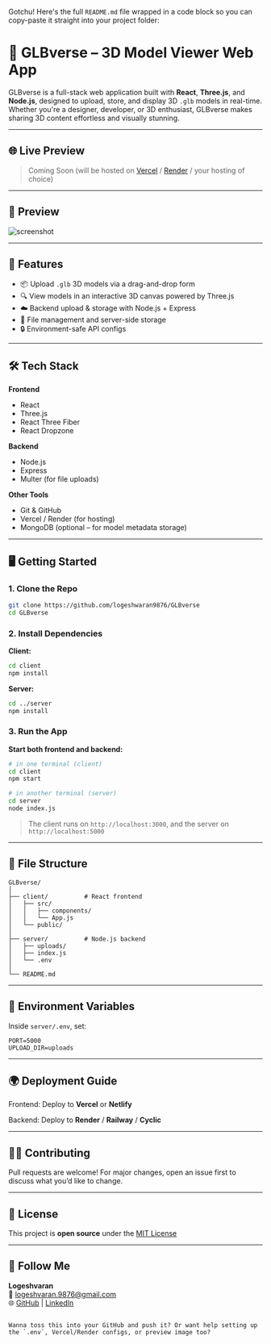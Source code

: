 Gotchu! Here's the full `README.md` file wrapped in a code block so you can copy-paste it straight into your project folder:


# 🚀 GLBverse – 3D Model Viewer Web App

GLBverse is a full-stack web application built with **React**, **Three.js**, and **Node.js**, designed to upload, store, and display 3D `.glb` models in real-time. Whether you're a designer, developer, or 3D enthusiast, GLBverse makes sharing 3D content effortless and visually stunning.

---

## 🌐 Live Preview

> Coming Soon (will be hosted on [Vercel](https://vercel.com/) / [Render](https://render.com/) / your hosting of choice)

---

## 📸 Preview

![screenshot](https://your-screenshot-url.com)

---

## 🧠 Features

- 📦 Upload `.glb` 3D models via a drag-and-drop form
- 🔍 View models in an interactive 3D canvas powered by Three.js
- ☁️ Backend upload & storage with Node.js + Express
- 📁 File management and server-side storage
- 🔒 Environment-safe API configs

---

## 🛠️ Tech Stack

**Frontend**
- React
- Three.js
- React Three Fiber
- React Dropzone

**Backend**
- Node.js
- Express
- Multer (for file uploads)

**Other Tools**
- Git & GitHub
- Vercel / Render (for hosting)
- MongoDB (optional – for model metadata storage)

---

## 🖥️ Getting Started

### 1. Clone the Repo

```bash
git clone https://github.com/logeshwaran9876/GLBverse
cd GLBverse
```

### 2. Install Dependencies

**Client:**
```bash
cd client
npm install
```

**Server:**
```bash
cd ../server
npm install
```

### 3. Run the App

**Start both frontend and backend:**

```bash
# in one terminal (client)
cd client
npm start

# in another terminal (server)
cd server
node index.js
```

> The client runs on `http://localhost:3000`, and the server on `http://localhost:5000`

---

## 🧪 File Structure

```
GLBverse/
│
├── client/          # React frontend
│   ├── src/
│   │   ├── components/
│   │   └── App.js
│   └── public/
│
├── server/          # Node.js backend
│   ├── uploads/
│   ├── index.js
│   └── .env
│
└── README.md
```

---

## 🔐 Environment Variables

Inside `server/.env`, set:

```env
PORT=5000
UPLOAD_DIR=uploads
```

---

## 🌍 Deployment Guide

Frontend: Deploy to **Vercel** or **Netlify**

Backend: Deploy to **Render** / **Railway** / **Cyclic**

---

## 🙋‍♂️ Contributing

Pull requests are welcome! For major changes, open an issue first to discuss what you’d like to change.

---

## 📄 License

This project is **open source** under the [MIT License](https://choosealicense.com/licenses/mit/)

---

## 🔗 Follow Me

**Logeshvaran**  
📧 logeshvaran.9876@gmail.com  
🌐 [GitHub](https://github.com/logeshwaran9876) | [LinkedIn](https://linkedin.com/in/logeshwaran9876)
```

Wanna toss this into your GitHub and push it? Or want help setting up the `.env`, Vercel/Render configs, or preview image too?